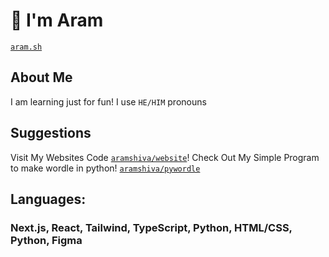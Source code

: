 # 👋 I'm Aram
[```aram.sh```](https://aram.sh)
## About Me
I am learning just for fun!
I use ```HE/HIM``` pronouns
## Suggestions
Visit My Websites Code [`aramshiva/website`](https://github.com/aramshiva/aramsh)!
Check Out My Simple Program to make wordle in python! [`aramshiva/pywordle`](https://github.com/aramshiva/pywordle)
## Languages:
### Next.js, React, Tailwind, TypeScript, Python, HTML/CSS, Python, Figma
